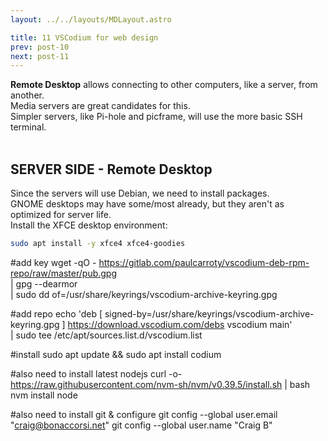 ```yaml
---
layout: ../../layouts/MDLayout.astro

title: 11 VSCodium for web design
prev: post-10
next: post-11
---
```



**Remote Desktop** allows connecting to other computers, like a server, from another.<br>
Media servers are great candidates for this.<br>
Simpler servers, like Pi-hole and picframe, will use the more basic SSH terminal.<br><br>

## SERVER SIDE - Remote Desktop

Since the servers will use Debian, we need to install packages.<br>
GNOME desktops may have some/most already, but they aren't as optimized for server life.<br>
Install the XFCE desktop environment:
```sh
sudo apt install -y xfce4 xfce4-goodies	
```
#add key
wget -qO - https://gitlab.com/paulcarroty/vscodium-deb-rpm-repo/raw/master/pub.gpg \
    | gpg --dearmor \
    | sudo dd of=/usr/share/keyrings/vscodium-archive-keyring.gpg

#add repo
echo 'deb [ signed-by=/usr/share/keyrings/vscodium-archive-keyring.gpg ] https://download.vscodium.com/debs vscodium main' \
    | sudo tee /etc/apt/sources.list.d/vscodium.list

#install
sudo apt update && sudo apt install codium

#also need to install latest nodejs
curl -o- https://raw.githubusercontent.com/nvm-sh/nvm/v0.39.5/install.sh | bash
nvm install node

#also need to install git & configure
git config --global user.email "craig@bonaccorsi.net"
git config --global user.name "Craig B"